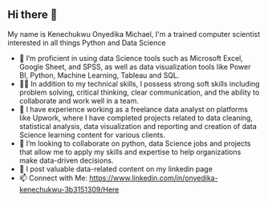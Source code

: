 ## Hi there 👋
My name is Kenechukwu Onyedika Michael, I'm a trained computer scientist interested in all things Python and Data Science
 - 🌱 I’m proficient in using data Science tools such as Microsoft Excel, Google Sheet, and SPSS, as well as data visualization tools like Power BI, Python, Machine Learning, Tableau and SQL.
 - 👩‍🎤 In addition to my technical skills, I possess strong soft skills including problem solving, critical thinking, clear communication, and the ability to collaborate and work well in a team.
 - 💼 I have experience working as a freelance data analyst on platforms like Upwork, where I have completed projects related to data cleaning, statistical analysis, data visualization and reporting and creation of data Science learning content for 
   various clients.
 - 👯 I’m looking to collaborate on python, data Science jobs and projects that allow me to apply my skills and expertise to help organizations make data-driven decisions.
 - 🔹 I post valuable data-related content on my linkedin page
 - 📫 Connect with Me: https://www.linkedin.com/in/onyedika-kenechukwu-3b3151309/Here



<!--
**onyedika39/onyedika39** is a ✨ _special_ ✨ repository because its `README.md` (this file) appears on your GitHub profile.

Here are some ideas to get you started:

- 🔭 I’m currently working on ...
- 🌱 I’m currently learning ...
- 👯 I’m looking to collaborate on ...
- 🤔 I’m looking for help with ...
- 💬 Ask me about ...
- 📫 How to reach me: ...
- 😄 Pronouns: ...
- ⚡ Fun fact: ...
-->
